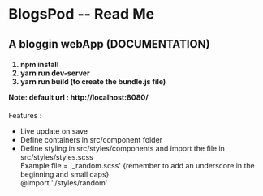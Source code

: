 # BlogsPod -- Read Me
<h2>A bloggin webApp <b>(DOCUMENTATION)</b></h2>

<h4>
<ol>
  <li>npm install</li>
  <li>yarn run dev-server</li>
  <li>yarn run build      (to create the bundle.js file)</li>
</ol>
Note:
  default url : http://localhost:8080/
</h4>
Features : 
<ul>
  <li>Live update on save</li>
  <li>Define containers in src/component folder</li>
  <li>Define styling in src/styles/components and import the file in src/styles/styles.scss 
    <br>Example file = '_random.scss' {remember to add an underscore in the beginning and small caps}
    <br>@import './styles/random'
  </li>
<ul>
